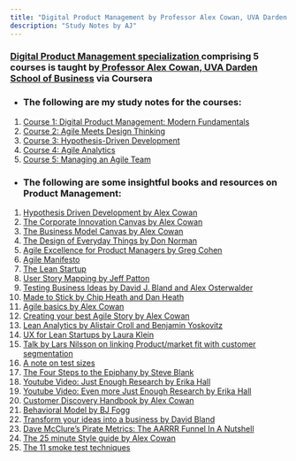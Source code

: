 ```yaml
---
title: "Digital Product Management by Professor Alex Cowan, UVA Darden School of Business via Coursera"
description: "Study Notes by AJ"
---
```


### <a href='https://www.coursera.org/specializations/uva-darden-digital-product-management' target="_blank"> Digital Product Management specialization </a> comprising 5 courses is taught by<a href='https://www.alexandercowan.com/' target="_blank"> Professor Alex Cowan,</a><a href='https://www.darden.virginia.edu/' target="_blank"> UVA Darden School of Business</a> via Coursera

* ### The following are my study notes for the courses:

<ol type="1">
<li>
<a href= 'https://hbk91.github.io/DigitalProductManagement_Prof_AlexCowan_UVADarden/Course1/Course1_Notes.html' target='_blank'>
Course 1: Digital Product Management: Modern Fundamentals</a>
</li>
<li>
<a href= 'https://hbk91.github.io/DigitalProductManagement_Prof_AlexCowan_UVADarden/Course2/Course2_Notes.html' target='_blank'>
Course 2: Agile Meets Design Thinking</a>
</li>
<li>
<a href= 'https://hbk91.github.io/DigitalProductManagement_Prof_AlexCowan_UVADarden/Course3/Course3_Notes.html' target='_blank'>
Course 3: Hypothesis-Driven Development</a>
</li>
<li>
<a href= 'https://hbk91.github.io/DigitalProductManagement_Prof_AlexCowan_UVADarden/Course4/Course4_Notes.html' target='_blank'>
Course 4: Agile Analytics</a>
</li>
<li>
<a href= 'https://hbk91.github.io/DigitalProductManagement_Prof_AlexCowan_UVADarden/Course5/Course5_Notes.html' target='_blank'>
Course 5: Managing an Agile Team</a>
</li>
</ol>

* ### The following are some insightful books and resources on Product Management:

1. <a href='https://www.amazon.com/Hypothesis-Driven-Development-Smarter-Product-Management/dp/1944627197' target="_blank">Hypothesis Driven Development by Alex Cowan</a> 
2. <a href='https://www.alexandercowan.com/corporate-innovation-canvas/' target ='_blank'>The Corporate Innovation Canvas by Alex Cowan</a>
3. <a href='https://www.alexandercowan.com/3-steps-tips-creating-awesome-business-model-canvas/' target='_blank'>The Business Model Canvas by Alex Cowan</a>
4. <a href='https://www.amazon.in/Design-Everyday-Things-Don-Norman/dp/0465050654' target="_blank">The Design of Everyday Things by Don Norman</a>
5. <a href='https://www.amazon.com/Agile-Excellence-Product-Managers-Development/dp/160773074X' target="_blank">Agile Excellence for Product Managers by Greg Cohen</a>
6. <a href='http://agilemanifesto.org/' target='_blank'>Agile Manifesto</a>
7. <a href='http://theleanstartup.com/book' target='_blank'>The Lean Startup</a>
8. <a href='https://www.amazon.in/User-Story-Mapping-Jeff-Patton/dp/1491904909' target='_blank'>User Story Mapping by Jeff Patton</a>
9. <a href='https://www.amazon.in/Testing-Business-Ideas-David-Bland/dp/1119551447' target='_blank'>Testing Business Ideas by David J. Bland and Alex Osterwalder</a>
10. <a href='https://www.amazon.in/Made-Stick-Ideas-Survive-Others/dp/1400064287' target='_blank'>Made to Stick by Chip Heath and Dan Heath</a>
11. <a href='https://www.alexandercowan.com/agile-just-basics/' target="_blank">Agile basics by Alex Cowan</a>
12. <a href='https://www.alexandercowan.com/best-agile-user-story/' target="_blank">Creating your best Agile Story by Alex Cowan</a>
13. <a href='https://leananalyticsbook.com/' target="_blank">Lean Analytics by Alistair Croll and Benjamin Yoskovitz</a>
14. <a href='https://www.usersknow.com/books/' target="_blank">UX for Lean Startups by Laura Klein</a>
15. <a href='https://vimeo.com/237771133' target="_blank">Talk by Lars Nilsson on linking Product/market fit with customer segmentation</a>
16. <a href='https://testing.googleblog.com/2010/12/test-sizes.html' target="_blank">A note on test sizes</a>
17. <a href='https://www.amazon.in/Four-Steps-Epiphany-Successful-Strategies/dp/0989200507'>The Four Steps to the Epiphany by Steve Blank</a>
18. <a href='https://www.youtube.com/watch?v=5WtB5FRn-Sc' target='_blank'>Youtube Video: Just Enough Research by Erika Hall</a>
19. <a href='https://www.youtube.com/watch?v=5WtB5FRn-Sc' target='_blank'>Youtube Video: Even more Just Enough Research by Erika Hall</a>
20. <a href='https://www.alexandercowan.com/customer-discovery-handbook/' target='_blank'>Customer Discovery Handbook by Alex Cowan</a>
21. <a href="https://behaviormodel.org/" target='_blank'>Behavioral Model by BJ Fogg</a>
22. <a href="https://www.precoil.com/" target="_blank">Transform your ideas into a business by David Bland</a>
23. <a href="https://fourweekmba.com/pirate-metrics/" target="_blank">Dave McClure’s Pirate Metrics: The AARRR Funnel In A Nutshell</a>
24. <a href='https://www.alexandercowan.com/create-a-style-guide/' target="_blank">The 25 minute Style guide by Alex Cowan</a>
25. <a href='https://www.founderandlightning.com/blog/the-complete-guide-to-smoke-testing'>The 11 smoke test techniques</a>